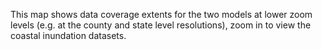 This map shows data coverage extents for the two models at lower zoom
levels (e.g. at the county and state level resolutions), zoom in to view
the coastal inundation datasets.